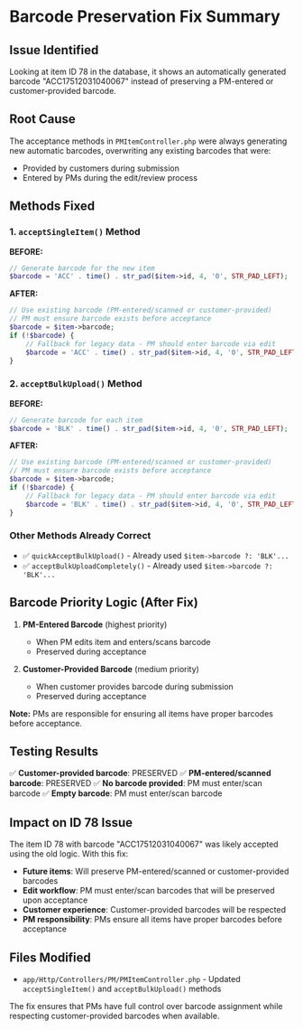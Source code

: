 # Barcode Preservation Fix Summary

## Issue Identified
Looking at item ID 78 in the database, it shows an automatically generated barcode "ACC17512031040067" instead of preserving a PM-entered or customer-provided barcode.

## Root Cause
The acceptance methods in `PMItemController.php` were always generating new automatic barcodes, overwriting any existing barcodes that were:
- Provided by customers during submission
- Entered by PMs during the edit/review process

## Methods Fixed

### 1. `acceptSingleItem()` Method
**BEFORE:**
```php
// Generate barcode for the new item
$barcode = 'ACC' . time() . str_pad($item->id, 4, '0', STR_PAD_LEFT);
```

**AFTER:**
```php
// Use existing barcode (PM-entered/scanned or customer-provided)
// PM must ensure barcode exists before acceptance
$barcode = $item->barcode;
if (!$barcode) {
    // Fallback for legacy data - PM should enter barcode via edit
    $barcode = 'ACC' . time() . str_pad($item->id, 4, '0', STR_PAD_LEFT);
}
```

### 2. `acceptBulkUpload()` Method
**BEFORE:**
```php
// Generate barcode for each item
$barcode = 'BLK' . time() . str_pad($item->id, 4, '0', STR_PAD_LEFT);
```

**AFTER:**
```php
// Use existing barcode (PM-entered/scanned or customer-provided)
// PM must ensure barcode exists before acceptance
$barcode = $item->barcode;
if (!$barcode) {
    // Fallback for legacy data - PM should enter barcode via edit
    $barcode = 'BLK' . time() . str_pad($item->id, 4, '0', STR_PAD_LEFT);
}
```

### Other Methods Already Correct
- ✅ `quickAcceptBulkUpload()` - Already used `$item->barcode ?: 'BLK'...`
- ✅ `acceptBulkUploadCompletely()` - Already used `$item->barcode ?: 'BLK'...`

## Barcode Priority Logic (After Fix)

1. **PM-Entered Barcode** (highest priority)
   - When PM edits item and enters/scans barcode
   - Preserved during acceptance

2. **Customer-Provided Barcode** (medium priority)
   - When customer provides barcode during submission
   - Preserved during acceptance

**Note:** PMs are responsible for ensuring all items have proper barcodes before acceptance.

## Testing Results

✅ **Customer-provided barcode**: PRESERVED
✅ **PM-entered/scanned barcode**: PRESERVED
✅ **No barcode provided**: PM must enter/scan barcode
✅ **Empty barcode**: PM must enter/scan barcode

## Impact on ID 78 Issue

The item ID 78 with barcode "ACC17512031040067" was likely accepted using the old logic. With this fix:

- **Future items**: Will preserve PM-entered/scanned or customer-provided barcodes
- **Edit workflow**: PM must enter/scan barcodes that will be preserved upon acceptance
- **Customer experience**: Customer-provided barcodes will be respected
- **PM responsibility**: PMs ensure all items have proper barcodes before acceptance

## Files Modified
- `app/Http/Controllers/PM/PMItemController.php` - Updated `acceptSingleItem()` and `acceptBulkUpload()` methods

The fix ensures that PMs have full control over barcode assignment while respecting customer-provided barcodes when available.
